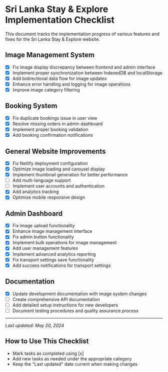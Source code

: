 # Sri Lanka Stay & Explore Implementation Checklist

This document tracks the implementation progress of various features and fixes for the Sri Lanka Stay & Explore website.

## Image Management System

- [x] Fix image display discrepancy between frontend and admin interface
- [x] Implement proper synchronization between IndexedDB and localStorage
- [x] Add bidirectional data flow for image updates
- [x] Enhance error handling and logging for image operations
- [x] Improve image category filtering

## Booking System

- [x] Fix duplicate bookings issue in user view
- [x] Resolve missing orders in admin dashboard
- [x] Implement proper booking validation
- [x] Add booking confirmation notifications

## General Website Improvements

- [x] Fix Netlify deployment configuration
- [x] Optimize image loading and carousel display
- [x] Implement thumbnail generation for better performance
- [ ] Add multi-language support
- [ ] Implement user accounts and authentication
- [x] Add analytics tracking
- [x] Optimize mobile responsive design

## Admin Dashboard

- [x] Fix image upload functionality
- [x] Enhance image management interface
- [x] Fix admin button functionality
- [x] Implement bulk operations for image management
- [x] Add user management features
- [x] Implement advanced analytics reporting
- [x] Fix transport settings save functionality
- [x] Add success notifications for transport settings

## Documentation

- [x] Update development documentation with image system changes
- [ ] Create comprehensive API documentation
- [ ] Add detailed setup instructions for new developers
- [ ] Document testing procedures and quality assurance process

---

*Last updated: May 20, 2024*

## How to Use This Checklist

- Mark tasks as completed using [x]
- Add new tasks as needed under the appropriate category
- Keep the "Last updated" date current when making changes 